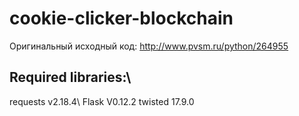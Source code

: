 # cookie-clicker-blockchain

Оригинальный исходный код: http://www.pvsm.ru/python/264955

<h2>Required libraries:\</h2>
requests v2.18.4\
Flask V0.12.2
twisted 17.9.0
